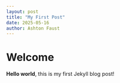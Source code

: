 ```yaml
---
layout: post
title: "My First Post"
date: 2025-05-16
author: Ashton Faust
---
```


# Welcome

**Hello world**, this is my first Jekyll blog post!
